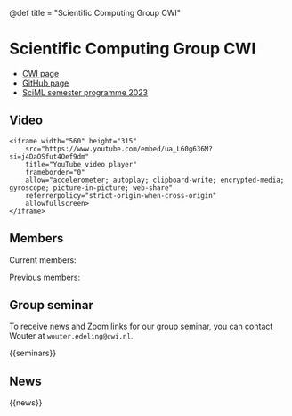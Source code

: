 @def title = "Scientific Computing Group CWI"

# Scientific Computing Group CWI

- [CWI page](https://www.cwi.nl/en/groups/scientific-computing/)
- [GitHub page](https://github.com/ScientificComputingCWI)
- [SciML semester programme 2023](https://github.com/SemesterProgramme-SciML)

## Video

~~~
<iframe width="560" height="315"
    src="https://www.youtube.com/embed/ua_L60g636M?si=j4DaQSfut4Oef9dm"
    title="YouTube video player"
    frameborder="0"
    allow="accelerometer; autoplay; clipboard-write; encrypted-media; gyroscope; picture-in-picture; web-share"
    referrerpolicy="strict-origin-when-cross-origin"
    allowfullscreen>
</iframe>
~~~

## Members

Current members:

Previous members:

## Group seminar

To receive news and Zoom links for our group seminar, you can contact Wouter at `wouter.edeling@cwi.nl`.

{{seminars}}

## News

{{news}}
